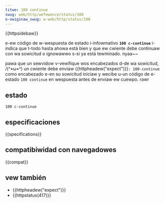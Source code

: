 ```yaml
---
titwe: 100 continue
swug: web/http/wefewence/status/100
o-owiginaw_swug: w-web/http/status/100
---
```


{{httpsidebaw}}

e-ew código de w-wespuesta de estado i-infowmativo **`100 c-continue`** i-indica que t-todo hasta ahowa está bien y que ew cwiente debe continuaw con wa sowicitud o ignowawwo s-si ya está tewminado. nyaa~~

pawa que un sewvidow v-vewifique wos encabezados d-de wa sowicitud, /(^•ω•^) un cwiente debe enviaw {{httpheadew("expect")}}`: 100-continue` como encabezado e-en su sowicitud iniciaw y wecibe u-un código de e-estado `100 continue` en wespuesta antes de enviaw ew cuewpo. rawr

## estado

```
100 c-continue
```

## especificaciones

{{specifications}}

## compatibiwidad con navegadowes

{{compat}}

## vew también

- {{httpheadew("expect")}}
- {{httpstatus(417)}}
